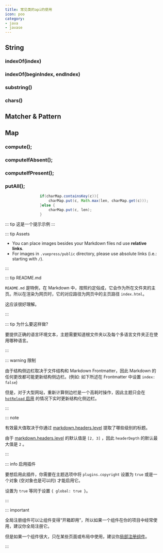```yaml
---
title: 常见类的api的使用
icon: poo
category:
- java
- javase
---
```


## String
### indexOf(index)
### indexOf(beginIndex, endIndex)
### substring()
### chars()


## Matcher & Pattern


## Map
### compute();
### computeIfAbsent();
### computeIfPresent();
### putAll();

```java
                if(charMap.containsKey(c)){
                    charMap.put(c, Math.max(len, charMap.get(c)));
                }else {
                    charMap.put(c, len);
                }
```

::: tip
这是一个提示示例
:::

::: tip Assets

- You can place images besides your Markdown files nd use **relative links**.
- For images in `.vuepress/public` directory, please use absolute links (i.e.: starting with `/`).

:::

::: tip README.md

`README.md` 是特例，在 Markdown 中，按照约定俗成，它会作为所在文件夹的主页。所以在渲染为网页时，它的对应路径为网页中的主页路径 `index.html`。

这应该很好理解。

:::


::: tip 为什么要这样做?

要提供正确的语言环境文本，主题需要知道根文件夹以及每个多语言文件夹正在使用哪种语言。

:::

::: warning 限制

由于结构侧边栏取决于文件结构和 Markdown Frontmatter，因此 Markdown 的任何更改都可能更新结构侧边栏。(例如: 如下所述在 Frontmatter 中设置 `index: false`)

但是，对于大型网站，重新计算侧边栏是一个高耗时操作，因此主题只会在 [`hotReload` 启用](../../config/theme/basic.md#hotreload) 的情况下实时更新结构化侧边栏。

:::


::: note

有效最大值取决于你通过 [markdown.headers.level](https://vuejs.press/zh/reference/config.html#markdown.headers) 提取了哪些级别的标题。

由于 [markdown.headers.level](https://vuejs.press/zh/reference/config.html#markdown.headers) 的默认值是 `[2, 3]` ，因此 `headerDepth` 的默认最大值是 `2` 。

:::

::: info 启用插件

要想启用此插件，你需要在主题选项中将 `plugins.copyright` 设置为 `true` 或是一个对象 (空对象也是可以的) 才能启用它。

设置为 `true` 等同于设置 `{ global: true }`。

:::


::: important

全局注册组件可以让组件变得“开箱即用”，所以如果一个组件在你的项目中经常使用，建议你全局注册它。

但是如果一个组件很大，只在某些页面或布局中使用，建议你[局部注册组件](./sfc.md#导入文件)。

:::